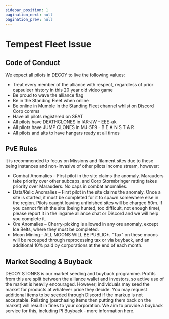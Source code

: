```yaml
---
sidebar_position: 1
pagination_next: null
pagination_prev: null
---
```


# Tempest Fleet Issue

## Code of Conduct
We expect all pilots in DECOY to live the following values:
- Treat every member of the alliance with respect, regardless of prior capsuleer history in this 20 year old video game
- Be proud to wave the alliance flag
- Be in the Standing Fleet when online
- Be online in Mumble in the Standing Fleet channel whilst on Discord Corp comms
- Have all pilots registered on SEAT
- All pilots have DEATHCLONES in IAK-JW - EEE-ak
- All pilots have JUMP CLONES in MJ-5F9 - B E A N S T A R
- All pilots and alts to have hangars ready at all times

## PvE Rules
lt is recommended to focus on Missions and filament sites due to these being instances and non-invasive of other pilots income stream, however:
- Combat Anomalies – First pilot in the site claims the anomaly. Marauders take priority over other subcaps, and Corp Stormbringer ratting takes priority over Marauders. No caps in combat anomalies.
- Data/Relic Anomalies – First pilot in the site claims the anomaly. Once a site is started, it must be completed for it to spawn somewhere else in the region. Pilots caught leaving unfinished sites will be charged 50m. If you cannot finish the site (being hunted, too difficult, not enough time), please report it in the ingame alliance chat or Discord and we will help you complete it.
- Ore Anomalies – Cherry-picking is allowed in any ore anomaly, except Ice Belts, where they must be completed.
- Moon Mining - ALL MOONS WILL BE PUBLIC*.  "Tax" on these moons will be recouped through reprocessing tax or via buyback, and an additional 10% paid by corporations at the end of each month.

## Market Seeding & Buyback
DECOY STONKS is our market seeding and buyback programme. Profits from this are split between the alliance wallet and investors, so active use of the market is heavily encouraged.
However; individuals may seed the market for products at whatever price they decide. You may request additional items to be seeded through Discord if the markup is not acceptable.
Relisting (purchasing items then putting them back on the market) will result in fines to your corporation.
We aim to provide a buyback service for this, including PI Buyback - more information here.